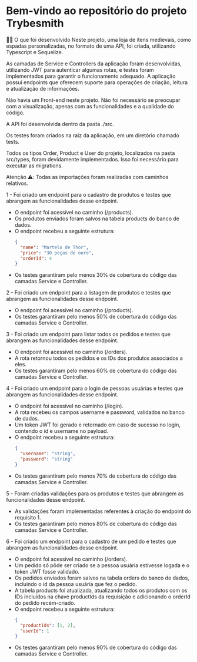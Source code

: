 # Bem-vindo ao repositório do projeto Trybesmith

👨‍💻 O que foi desenvolvido
Neste projeto, uma loja de itens medievais, como espadas personalizadas, no formato de uma API, foi criada, utilizando Typescript e Sequelize.

As camadas de Service e Controllers da aplicação foram desenvolvidas, utilizando JWT para autenticar algumas rotas, e testes foram implementados para garantir o funcionamento adequado. A aplicação possui endpoints que oferecem suporte para operações de criação, leitura e atualização de informações.

Não havia um Front-end neste projeto. Não foi necessário se preocupar com a visualização, apenas com as funcionalidades e a qualidade do código.

A API foi desenvolvida dentro da pasta ./src.

Os testes foram criados na raiz da aplicação, em um diretório chamado tests.

Todos os tipos Order, Product e User do projeto, localizados na pasta src/types, foram devidamente implementados. Isso foi necessário para executar as migrations.

Atenção ⚠️: Todas as importações foram realizadas com caminhos relativos.

1 - Foi criado um endpoint para o cadastro de produtos e testes que abrangem as funcionalidades desse endpoint.
  - O endpoint foi acessível no caminho (/products).
  - Os produtos enviados foram salvos na tabela products do banco de dados.
  - O endpoint recebeu a seguinte estrutura:
    ```json
    {
      "name": "Martelo de Thor",
      "price": "30 peças de ouro",
      "orderId": 4
    }
    ```
  - Os testes garantiram pelo menos 30% de cobertura do código das camadas Service e Controller.

2 - Foi criado um endpoint para a listagem de produtos e testes que abrangem as funcionalidades desse endpoint.
  - O endpoint foi acessível no caminho (/products).
  - Os testes garantiram pelo menos 50% de cobertura do código das camadas Service e Controller.

3 - Foi criado um endpoint para listar todos os pedidos e testes que abrangem as funcionalidades desse endpoint.
  - O endpoint foi acessível no caminho (/orders).
  - A rota retornou todos os pedidos e os IDs dos produtos associados a eles.
  - Os testes garantiram pelo menos 60% de cobertura do código das camadas Service e Controller.

4 - Foi criado um endpoint para o login de pessoas usuárias e testes que abrangem as funcionalidades desse endpoint.
  - O endpoint foi acessível no caminho (/login).
  - A rota recebeu os campos username e password, validados no banco de dados.
  - Um token JWT foi gerado e retornado em caso de sucesso no login, contendo o id e username no payload.
  - O endpoint recebeu a seguinte estrutura:
    ```json
    {
      "username": "string",
      "password": "string"
    }
    ```
  - Os testes garantiram pelo menos 70% de cobertura do código das camadas Service e Controller.

5 - Foram criadas validações para os produtos e testes que abrangem as funcionalidades desse endpoint.
  - As validações foram implementadas referentes à criação do endpoint do requisito 1.
  - Os testes garantiram pelo menos 80% de cobertura do código das camadas Service e Controller.

6 - Foi criado um endpoint para o cadastro de um pedido e testes que abrangem as funcionalidades desse endpoint.
  - O endpoint foi acessível no caminho (/orders).
  - Um pedido só pôde ser criado se a pessoa usuária estivesse logada e o token JWT fosse validado.
  - Os pedidos enviados foram salvos na tabela orders do banco de dados, incluindo o id da pessoa usuária que fez o pedido.
  - A tabela products foi atualizada, atualizando todos os produtos com os IDs incluídos na chave productIds da requisição e adicionando o orderId do pedido recém-criado.
  - O endpoint recebeu a seguinte estrutura:
    ```json
    {
      "productIds": [1, 2],
      "userId": 1
    }
    ```
  - Os testes garantiram pelo menos 90% de cobertura do código das camadas Service e Controller.

